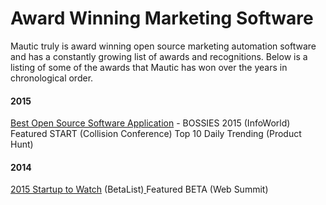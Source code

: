 # Award Winning Marketing Software

Mautic truly is award winning open source marketing automation software and has a constantly growing list of awards and recognitions. Below is a listing of some of the awards that Mautic has won over the years in chronological order.

#### 2015

[Best Open Source Software Application](http://www.infoworld.com/article/2982622/open-source-tools/bossie-awards-2015-the-best-open-source-applications.html#slide7) - BOSSIES 2015 (InfoWorld)
Featured START (Collision Conference)
Top 10 Daily Trending (Product Hunt)

#### 2014

[2015 Startup to Watch](http://blog.betalist.com/post/startups-of-2015) (BetaList)[
](http://blog.betalist.com/post/startups-of-2015)Featured BETA (Web Summit)[
](http://blog.betalist.com/post/startups-of-2015)
